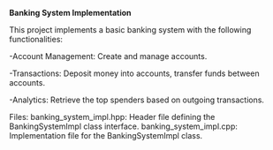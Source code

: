 **Banking System Implementation**

This project implements a basic banking system with the following functionalities:

-Account Management: Create and manage accounts.

-Transactions: Deposit money into accounts, transfer funds between accounts.

-Analytics: Retrieve the top spenders based on outgoing transactions.

Files:
banking_system_impl.hpp: Header file defining the BankingSystemImpl class interface.
banking_system_impl.cpp: Implementation file for the BankingSystemImpl class.
